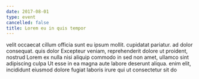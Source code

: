 ```yaml
---
date: 2017-08-01
type: event
cancelled: false
title: Lorem eu in quis tempor
---
```

velit occaecat cillum officia sunt eu ipsum mollit. cupidatat pariatur. ad dolor consequat. quis dolor Excepteur veniam, reprehenderit dolore ut proident, nostrud Lorem ex nulla nisi aliquip commodo in sed non amet, ullamco sint adipiscing culpa Ut esse in ea magna aute labore deserunt aliqua. enim elit, incididunt eiusmod dolore fugiat laboris irure qui ut consectetur sit do